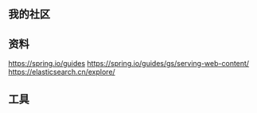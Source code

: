 ## 我的社区

## 资料
https://spring.io/guides
https://spring.io/guides/gs/serving-web-content/
https://elasticsearch.cn/explore/


## 工具
